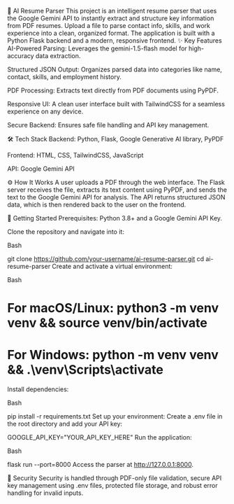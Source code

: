 🤖 AI Resume Parser
This project is an intelligent resume parser that uses the Google Gemini API to instantly extract and structure key information from PDF resumes. Upload a file to parse contact info, skills, and work experience into a clean, organized format. The application is built with a Python Flask backend and a modern, responsive frontend.
✨ Key Features
AI-Powered Parsing: Leverages the gemini-1.5-flash model for high-accuracy data extraction.

Structured JSON Output: Organizes parsed data into categories like name, contact, skills, and employment history.

PDF Processing: Extracts text directly from PDF documents using PyPDF.

Responsive UI: A clean user interface built with TailwindCSS for a seamless experience on any device.

Secure Backend: Ensures safe file handling and API key management.

🛠️ Tech Stack
Backend: Python, Flask, Google Generative AI library, PyPDF

Frontend: HTML, CSS, TailwindCSS, JavaScript

API: Google Gemini API

⚙️ How It Works
A user uploads a PDF through the web interface. The Flask server receives the file, extracts its text content using PyPDF, and sends the text to the Google Gemini API for analysis. The API returns structured JSON data, which is then rendered back to the user on the frontend.

🚀 Getting Started
Prerequisites: Python 3.8+ and a Google Gemini API Key.

Clone the repository and navigate into it:

Bash

git clone https://github.com/your-username/ai-resume-parser.git
cd ai-resume-parser
Create and activate a virtual environment:

Bash

# For macOS/Linux: python3 -m venv venv && source venv/bin/activate
# For Windows: python -m venv venv && .\venv\Scripts\activate
Install dependencies:

Bash

pip install -r requirements.txt
Set up your environment:
Create a .env file in the root directory and add your API key:

GOOGLE_API_KEY="YOUR_API_KEY_HERE"
Run the application:

Bash

flask run --port=8000
Access the parser at http://127.0.0.1:8000.

🔐 Security
Security is handled through PDF-only file validation, secure API key management using .env files, protected file storage, and robust error handling for invalid inputs.
